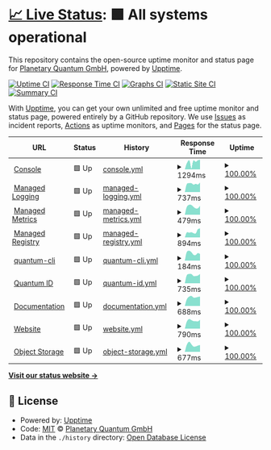 # [📈 Live Status](https://status.planetary-quantum.com): <!--live status--> **🟩 All systems operational**

This repository contains the open-source uptime monitor and status page for [Planetary Quantum GmbH](https://www.planetary-quantum.com/), powered by [Upptime](https://github.com/upptime/upptime).

[![Uptime CI](https://github.com/hostwithquantum/status.planetary-quantum.com/workflows/Uptime%20CI/badge.svg)](https://github.com/hostwithquantum/status.planetary-quantum.com/actions?query=workflow%3A%22Uptime+CI%22)
[![Response Time CI](https://github.com/hostwithquantum/status.planetary-quantum.com/workflows/Response%20Time%20CI/badge.svg)](https://github.com/hostwithquantum/status.planetary-quantum.com/actions?query=workflow%3A%22Response+Time+CI%22)
[![Graphs CI](https://github.com/hostwithquantum/status.planetary-quantum.com/workflows/Graphs%20CI/badge.svg)](https://github.com/hostwithquantum/status.planetary-quantum.com/actions?query=workflow%3A%22Graphs+CI%22)
[![Static Site CI](https://github.com/hostwithquantum/status.planetary-quantum.com/workflows/Static%20Site%20CI/badge.svg)](https://github.com/hostwithquantum/status.planetary-quantum.com/actions?query=workflow%3A%22Static+Site+CI%22)
[![Summary CI](https://github.com/hostwithquantum/status.planetary-quantum.com/workflows/Summary%20CI/badge.svg)](https://github.com/hostwithquantum/status.planetary-quantum.com/actions?query=workflow%3A%22Summary+CI%22)

With [Upptime](https://upptime.js.org), you can get your own unlimited and free uptime monitor and status page, powered entirely by a GitHub repository. We use [Issues](https://github.com/hostwithquantum/status.planetary-quantum.com/issues) as incident reports, [Actions](https://github.com/hostwithquantum/status.planetary-quantum.com/actions) as uptime monitors, and [Pages](https://status.planetary-quantum.com) for the status page.

<!--start: status pages-->
<!-- This summary is generated by Upptime (https://github.com/upptime/upptime) -->
<!-- Do not edit this manually, your changes will be overwritten -->
<!-- prettier-ignore -->
| URL | Status | History | Response Time | Uptime |
| --- | ------ | ------- | ------------- | ------ |
| <img alt="" src="https://favicons.githubusercontent.com/console.planetary-quantum.com" height="13"> [Console](https://console.planetary-quantum.com/) | 🟩 Up | [console.yml](https://github.com/hostwithquantum/status.planetary-quantum.com/commits/HEAD/history/console.yml) | <details><summary><img alt="Response time graph" src="./graphs/console/response-time-week.png" height="20"> 1294ms</summary><br><a href="https://status.planetary-quantum.com/history/console"><img alt="Response time 1204" src="https://img.shields.io/endpoint?url=https%3A%2F%2Fraw.githubusercontent.com%2Fhostwithquantum%2Fstatus.planetary-quantum.com%2FHEAD%2Fapi%2Fconsole%2Fresponse-time.json"></a><br><a href="https://status.planetary-quantum.com/history/console"><img alt="24-hour response time 1702" src="https://img.shields.io/endpoint?url=https%3A%2F%2Fraw.githubusercontent.com%2Fhostwithquantum%2Fstatus.planetary-quantum.com%2FHEAD%2Fapi%2Fconsole%2Fresponse-time-day.json"></a><br><a href="https://status.planetary-quantum.com/history/console"><img alt="7-day response time 1294" src="https://img.shields.io/endpoint?url=https%3A%2F%2Fraw.githubusercontent.com%2Fhostwithquantum%2Fstatus.planetary-quantum.com%2FHEAD%2Fapi%2Fconsole%2Fresponse-time-week.json"></a><br><a href="https://status.planetary-quantum.com/history/console"><img alt="30-day response time 1398" src="https://img.shields.io/endpoint?url=https%3A%2F%2Fraw.githubusercontent.com%2Fhostwithquantum%2Fstatus.planetary-quantum.com%2FHEAD%2Fapi%2Fconsole%2Fresponse-time-month.json"></a><br><a href="https://status.planetary-quantum.com/history/console"><img alt="1-year response time 1204" src="https://img.shields.io/endpoint?url=https%3A%2F%2Fraw.githubusercontent.com%2Fhostwithquantum%2Fstatus.planetary-quantum.com%2FHEAD%2Fapi%2Fconsole%2Fresponse-time-year.json"></a></details> | <details><summary><a href="https://status.planetary-quantum.com/history/console">100.00%</a></summary><a href="https://status.planetary-quantum.com/history/console"><img alt="All-time uptime 99.76%" src="https://img.shields.io/endpoint?url=https%3A%2F%2Fraw.githubusercontent.com%2Fhostwithquantum%2Fstatus.planetary-quantum.com%2FHEAD%2Fapi%2Fconsole%2Fuptime.json"></a><br><a href="https://status.planetary-quantum.com/history/console"><img alt="24-hour uptime 100.00%" src="https://img.shields.io/endpoint?url=https%3A%2F%2Fraw.githubusercontent.com%2Fhostwithquantum%2Fstatus.planetary-quantum.com%2FHEAD%2Fapi%2Fconsole%2Fuptime-day.json"></a><br><a href="https://status.planetary-quantum.com/history/console"><img alt="7-day uptime 100.00%" src="https://img.shields.io/endpoint?url=https%3A%2F%2Fraw.githubusercontent.com%2Fhostwithquantum%2Fstatus.planetary-quantum.com%2FHEAD%2Fapi%2Fconsole%2Fuptime-week.json"></a><br><a href="https://status.planetary-quantum.com/history/console"><img alt="30-day uptime 100.00%" src="https://img.shields.io/endpoint?url=https%3A%2F%2Fraw.githubusercontent.com%2Fhostwithquantum%2Fstatus.planetary-quantum.com%2FHEAD%2Fapi%2Fconsole%2Fuptime-month.json"></a><br><a href="https://status.planetary-quantum.com/history/console"><img alt="1-year uptime 99.76%" src="https://img.shields.io/endpoint?url=https%3A%2F%2Fraw.githubusercontent.com%2Fhostwithquantum%2Fstatus.planetary-quantum.com%2FHEAD%2Fapi%2Fconsole%2Fuptime-year.json"></a></details>
| <img alt="" src="https://favicons.githubusercontent.com/logs.planetary-quantum.com" height="13"> [Managed Logging](https://logs.planetary-quantum.com/loki/ready) | 🟩 Up | [managed-logging.yml](https://github.com/hostwithquantum/status.planetary-quantum.com/commits/HEAD/history/managed-logging.yml) | <details><summary><img alt="Response time graph" src="./graphs/managed-logging/response-time-week.png" height="20"> 737ms</summary><br><a href="https://status.planetary-quantum.com/history/managed-logging"><img alt="Response time 694" src="https://img.shields.io/endpoint?url=https%3A%2F%2Fraw.githubusercontent.com%2Fhostwithquantum%2Fstatus.planetary-quantum.com%2FHEAD%2Fapi%2Fmanaged-logging%2Fresponse-time.json"></a><br><a href="https://status.planetary-quantum.com/history/managed-logging"><img alt="24-hour response time 830" src="https://img.shields.io/endpoint?url=https%3A%2F%2Fraw.githubusercontent.com%2Fhostwithquantum%2Fstatus.planetary-quantum.com%2FHEAD%2Fapi%2Fmanaged-logging%2Fresponse-time-day.json"></a><br><a href="https://status.planetary-quantum.com/history/managed-logging"><img alt="7-day response time 737" src="https://img.shields.io/endpoint?url=https%3A%2F%2Fraw.githubusercontent.com%2Fhostwithquantum%2Fstatus.planetary-quantum.com%2FHEAD%2Fapi%2Fmanaged-logging%2Fresponse-time-week.json"></a><br><a href="https://status.planetary-quantum.com/history/managed-logging"><img alt="30-day response time 771" src="https://img.shields.io/endpoint?url=https%3A%2F%2Fraw.githubusercontent.com%2Fhostwithquantum%2Fstatus.planetary-quantum.com%2FHEAD%2Fapi%2Fmanaged-logging%2Fresponse-time-month.json"></a><br><a href="https://status.planetary-quantum.com/history/managed-logging"><img alt="1-year response time 694" src="https://img.shields.io/endpoint?url=https%3A%2F%2Fraw.githubusercontent.com%2Fhostwithquantum%2Fstatus.planetary-quantum.com%2FHEAD%2Fapi%2Fmanaged-logging%2Fresponse-time-year.json"></a></details> | <details><summary><a href="https://status.planetary-quantum.com/history/managed-logging">100.00%</a></summary><a href="https://status.planetary-quantum.com/history/managed-logging"><img alt="All-time uptime 100.00%" src="https://img.shields.io/endpoint?url=https%3A%2F%2Fraw.githubusercontent.com%2Fhostwithquantum%2Fstatus.planetary-quantum.com%2FHEAD%2Fapi%2Fmanaged-logging%2Fuptime.json"></a><br><a href="https://status.planetary-quantum.com/history/managed-logging"><img alt="24-hour uptime 100.00%" src="https://img.shields.io/endpoint?url=https%3A%2F%2Fraw.githubusercontent.com%2Fhostwithquantum%2Fstatus.planetary-quantum.com%2FHEAD%2Fapi%2Fmanaged-logging%2Fuptime-day.json"></a><br><a href="https://status.planetary-quantum.com/history/managed-logging"><img alt="7-day uptime 100.00%" src="https://img.shields.io/endpoint?url=https%3A%2F%2Fraw.githubusercontent.com%2Fhostwithquantum%2Fstatus.planetary-quantum.com%2FHEAD%2Fapi%2Fmanaged-logging%2Fuptime-week.json"></a><br><a href="https://status.planetary-quantum.com/history/managed-logging"><img alt="30-day uptime 100.00%" src="https://img.shields.io/endpoint?url=https%3A%2F%2Fraw.githubusercontent.com%2Fhostwithquantum%2Fstatus.planetary-quantum.com%2FHEAD%2Fapi%2Fmanaged-logging%2Fuptime-month.json"></a><br><a href="https://status.planetary-quantum.com/history/managed-logging"><img alt="1-year uptime 100.00%" src="https://img.shields.io/endpoint?url=https%3A%2F%2Fraw.githubusercontent.com%2Fhostwithquantum%2Fstatus.planetary-quantum.com%2FHEAD%2Fapi%2Fmanaged-logging%2Fuptime-year.json"></a></details>
| <img alt="" src="https://favicons.githubusercontent.com/metrics.planetary-quantum.com" height="13"> [Managed Metrics](https://metrics.planetary-quantum.com/) | 🟩 Up | [managed-metrics.yml](https://github.com/hostwithquantum/status.planetary-quantum.com/commits/HEAD/history/managed-metrics.yml) | <details><summary><img alt="Response time graph" src="./graphs/managed-metrics/response-time-week.png" height="20"> 479ms</summary><br><a href="https://status.planetary-quantum.com/history/managed-metrics"><img alt="Response time 526" src="https://img.shields.io/endpoint?url=https%3A%2F%2Fraw.githubusercontent.com%2Fhostwithquantum%2Fstatus.planetary-quantum.com%2FHEAD%2Fapi%2Fmanaged-metrics%2Fresponse-time.json"></a><br><a href="https://status.planetary-quantum.com/history/managed-metrics"><img alt="24-hour response time 518" src="https://img.shields.io/endpoint?url=https%3A%2F%2Fraw.githubusercontent.com%2Fhostwithquantum%2Fstatus.planetary-quantum.com%2FHEAD%2Fapi%2Fmanaged-metrics%2Fresponse-time-day.json"></a><br><a href="https://status.planetary-quantum.com/history/managed-metrics"><img alt="7-day response time 479" src="https://img.shields.io/endpoint?url=https%3A%2F%2Fraw.githubusercontent.com%2Fhostwithquantum%2Fstatus.planetary-quantum.com%2FHEAD%2Fapi%2Fmanaged-metrics%2Fresponse-time-week.json"></a><br><a href="https://status.planetary-quantum.com/history/managed-metrics"><img alt="30-day response time 497" src="https://img.shields.io/endpoint?url=https%3A%2F%2Fraw.githubusercontent.com%2Fhostwithquantum%2Fstatus.planetary-quantum.com%2FHEAD%2Fapi%2Fmanaged-metrics%2Fresponse-time-month.json"></a><br><a href="https://status.planetary-quantum.com/history/managed-metrics"><img alt="1-year response time 526" src="https://img.shields.io/endpoint?url=https%3A%2F%2Fraw.githubusercontent.com%2Fhostwithquantum%2Fstatus.planetary-quantum.com%2FHEAD%2Fapi%2Fmanaged-metrics%2Fresponse-time-year.json"></a></details> | <details><summary><a href="https://status.planetary-quantum.com/history/managed-metrics">100.00%</a></summary><a href="https://status.planetary-quantum.com/history/managed-metrics"><img alt="All-time uptime 100.00%" src="https://img.shields.io/endpoint?url=https%3A%2F%2Fraw.githubusercontent.com%2Fhostwithquantum%2Fstatus.planetary-quantum.com%2FHEAD%2Fapi%2Fmanaged-metrics%2Fuptime.json"></a><br><a href="https://status.planetary-quantum.com/history/managed-metrics"><img alt="24-hour uptime 100.00%" src="https://img.shields.io/endpoint?url=https%3A%2F%2Fraw.githubusercontent.com%2Fhostwithquantum%2Fstatus.planetary-quantum.com%2FHEAD%2Fapi%2Fmanaged-metrics%2Fuptime-day.json"></a><br><a href="https://status.planetary-quantum.com/history/managed-metrics"><img alt="7-day uptime 100.00%" src="https://img.shields.io/endpoint?url=https%3A%2F%2Fraw.githubusercontent.com%2Fhostwithquantum%2Fstatus.planetary-quantum.com%2FHEAD%2Fapi%2Fmanaged-metrics%2Fuptime-week.json"></a><br><a href="https://status.planetary-quantum.com/history/managed-metrics"><img alt="30-day uptime 100.00%" src="https://img.shields.io/endpoint?url=https%3A%2F%2Fraw.githubusercontent.com%2Fhostwithquantum%2Fstatus.planetary-quantum.com%2FHEAD%2Fapi%2Fmanaged-metrics%2Fuptime-month.json"></a><br><a href="https://status.planetary-quantum.com/history/managed-metrics"><img alt="1-year uptime 100.00%" src="https://img.shields.io/endpoint?url=https%3A%2F%2Fraw.githubusercontent.com%2Fhostwithquantum%2Fstatus.planetary-quantum.com%2FHEAD%2Fapi%2Fmanaged-metrics%2Fuptime-year.json"></a></details>
| <img alt="" src="https://favicons.githubusercontent.com/r.planetary-quantum.com" height="13"> [Managed Registry](https://r.planetary-quantum.com/) | 🟩 Up | [managed-registry.yml](https://github.com/hostwithquantum/status.planetary-quantum.com/commits/HEAD/history/managed-registry.yml) | <details><summary><img alt="Response time graph" src="./graphs/managed-registry/response-time-week.png" height="20"> 894ms</summary><br><a href="https://status.planetary-quantum.com/history/managed-registry"><img alt="Response time 1008" src="https://img.shields.io/endpoint?url=https%3A%2F%2Fraw.githubusercontent.com%2Fhostwithquantum%2Fstatus.planetary-quantum.com%2FHEAD%2Fapi%2Fmanaged-registry%2Fresponse-time.json"></a><br><a href="https://status.planetary-quantum.com/history/managed-registry"><img alt="24-hour response time 1414" src="https://img.shields.io/endpoint?url=https%3A%2F%2Fraw.githubusercontent.com%2Fhostwithquantum%2Fstatus.planetary-quantum.com%2FHEAD%2Fapi%2Fmanaged-registry%2Fresponse-time-day.json"></a><br><a href="https://status.planetary-quantum.com/history/managed-registry"><img alt="7-day response time 894" src="https://img.shields.io/endpoint?url=https%3A%2F%2Fraw.githubusercontent.com%2Fhostwithquantum%2Fstatus.planetary-quantum.com%2FHEAD%2Fapi%2Fmanaged-registry%2Fresponse-time-week.json"></a><br><a href="https://status.planetary-quantum.com/history/managed-registry"><img alt="30-day response time 776" src="https://img.shields.io/endpoint?url=https%3A%2F%2Fraw.githubusercontent.com%2Fhostwithquantum%2Fstatus.planetary-quantum.com%2FHEAD%2Fapi%2Fmanaged-registry%2Fresponse-time-month.json"></a><br><a href="https://status.planetary-quantum.com/history/managed-registry"><img alt="1-year response time 1008" src="https://img.shields.io/endpoint?url=https%3A%2F%2Fraw.githubusercontent.com%2Fhostwithquantum%2Fstatus.planetary-quantum.com%2FHEAD%2Fapi%2Fmanaged-registry%2Fresponse-time-year.json"></a></details> | <details><summary><a href="https://status.planetary-quantum.com/history/managed-registry">100.00%</a></summary><a href="https://status.planetary-quantum.com/history/managed-registry"><img alt="All-time uptime 99.99%" src="https://img.shields.io/endpoint?url=https%3A%2F%2Fraw.githubusercontent.com%2Fhostwithquantum%2Fstatus.planetary-quantum.com%2FHEAD%2Fapi%2Fmanaged-registry%2Fuptime.json"></a><br><a href="https://status.planetary-quantum.com/history/managed-registry"><img alt="24-hour uptime 100.00%" src="https://img.shields.io/endpoint?url=https%3A%2F%2Fraw.githubusercontent.com%2Fhostwithquantum%2Fstatus.planetary-quantum.com%2FHEAD%2Fapi%2Fmanaged-registry%2Fuptime-day.json"></a><br><a href="https://status.planetary-quantum.com/history/managed-registry"><img alt="7-day uptime 100.00%" src="https://img.shields.io/endpoint?url=https%3A%2F%2Fraw.githubusercontent.com%2Fhostwithquantum%2Fstatus.planetary-quantum.com%2FHEAD%2Fapi%2Fmanaged-registry%2Fuptime-week.json"></a><br><a href="https://status.planetary-quantum.com/history/managed-registry"><img alt="30-day uptime 100.00%" src="https://img.shields.io/endpoint?url=https%3A%2F%2Fraw.githubusercontent.com%2Fhostwithquantum%2Fstatus.planetary-quantum.com%2FHEAD%2Fapi%2Fmanaged-registry%2Fuptime-month.json"></a><br><a href="https://status.planetary-quantum.com/history/managed-registry"><img alt="1-year uptime 99.99%" src="https://img.shields.io/endpoint?url=https%3A%2F%2Fraw.githubusercontent.com%2Fhostwithquantum%2Fstatus.planetary-quantum.com%2FHEAD%2Fapi%2Fmanaged-registry%2Fuptime-year.json"></a></details>
| <img alt="" src="https://favicons.githubusercontent.com/cli.planetary-quantum.com" height="13"> [quantum-cli](https://cli.planetary-quantum.com/) | 🟩 Up | [quantum-cli.yml](https://github.com/hostwithquantum/status.planetary-quantum.com/commits/HEAD/history/quantum-cli.yml) | <details><summary><img alt="Response time graph" src="./graphs/quantum-cli/response-time-week.png" height="20"> 184ms</summary><br><a href="https://status.planetary-quantum.com/history/quantum-cli"><img alt="Response time 240" src="https://img.shields.io/endpoint?url=https%3A%2F%2Fraw.githubusercontent.com%2Fhostwithquantum%2Fstatus.planetary-quantum.com%2FHEAD%2Fapi%2Fquantum-cli%2Fresponse-time.json"></a><br><a href="https://status.planetary-quantum.com/history/quantum-cli"><img alt="24-hour response time 161" src="https://img.shields.io/endpoint?url=https%3A%2F%2Fraw.githubusercontent.com%2Fhostwithquantum%2Fstatus.planetary-quantum.com%2FHEAD%2Fapi%2Fquantum-cli%2Fresponse-time-day.json"></a><br><a href="https://status.planetary-quantum.com/history/quantum-cli"><img alt="7-day response time 184" src="https://img.shields.io/endpoint?url=https%3A%2F%2Fraw.githubusercontent.com%2Fhostwithquantum%2Fstatus.planetary-quantum.com%2FHEAD%2Fapi%2Fquantum-cli%2Fresponse-time-week.json"></a><br><a href="https://status.planetary-quantum.com/history/quantum-cli"><img alt="30-day response time 188" src="https://img.shields.io/endpoint?url=https%3A%2F%2Fraw.githubusercontent.com%2Fhostwithquantum%2Fstatus.planetary-quantum.com%2FHEAD%2Fapi%2Fquantum-cli%2Fresponse-time-month.json"></a><br><a href="https://status.planetary-quantum.com/history/quantum-cli"><img alt="1-year response time 240" src="https://img.shields.io/endpoint?url=https%3A%2F%2Fraw.githubusercontent.com%2Fhostwithquantum%2Fstatus.planetary-quantum.com%2FHEAD%2Fapi%2Fquantum-cli%2Fresponse-time-year.json"></a></details> | <details><summary><a href="https://status.planetary-quantum.com/history/quantum-cli">100.00%</a></summary><a href="https://status.planetary-quantum.com/history/quantum-cli"><img alt="All-time uptime 99.99%" src="https://img.shields.io/endpoint?url=https%3A%2F%2Fraw.githubusercontent.com%2Fhostwithquantum%2Fstatus.planetary-quantum.com%2FHEAD%2Fapi%2Fquantum-cli%2Fuptime.json"></a><br><a href="https://status.planetary-quantum.com/history/quantum-cli"><img alt="24-hour uptime 100.00%" src="https://img.shields.io/endpoint?url=https%3A%2F%2Fraw.githubusercontent.com%2Fhostwithquantum%2Fstatus.planetary-quantum.com%2FHEAD%2Fapi%2Fquantum-cli%2Fuptime-day.json"></a><br><a href="https://status.planetary-quantum.com/history/quantum-cli"><img alt="7-day uptime 100.00%" src="https://img.shields.io/endpoint?url=https%3A%2F%2Fraw.githubusercontent.com%2Fhostwithquantum%2Fstatus.planetary-quantum.com%2FHEAD%2Fapi%2Fquantum-cli%2Fuptime-week.json"></a><br><a href="https://status.planetary-quantum.com/history/quantum-cli"><img alt="30-day uptime 100.00%" src="https://img.shields.io/endpoint?url=https%3A%2F%2Fraw.githubusercontent.com%2Fhostwithquantum%2Fstatus.planetary-quantum.com%2FHEAD%2Fapi%2Fquantum-cli%2Fuptime-month.json"></a><br><a href="https://status.planetary-quantum.com/history/quantum-cli"><img alt="1-year uptime 99.99%" src="https://img.shields.io/endpoint?url=https%3A%2F%2Fraw.githubusercontent.com%2Fhostwithquantum%2Fstatus.planetary-quantum.com%2FHEAD%2Fapi%2Fquantum-cli%2Fuptime-year.json"></a></details>
| <img alt="" src="https://favicons.githubusercontent.com/id.planetary-quantum.com" height="13"> [Quantum ID](https://id.planetary-quantum.com/) | 🟩 Up | [quantum-id.yml](https://github.com/hostwithquantum/status.planetary-quantum.com/commits/HEAD/history/quantum-id.yml) | <details><summary><img alt="Response time graph" src="./graphs/quantum-id/response-time-week.png" height="20"> 735ms</summary><br><a href="https://status.planetary-quantum.com/history/quantum-id"><img alt="Response time 999" src="https://img.shields.io/endpoint?url=https%3A%2F%2Fraw.githubusercontent.com%2Fhostwithquantum%2Fstatus.planetary-quantum.com%2FHEAD%2Fapi%2Fquantum-id%2Fresponse-time.json"></a><br><a href="https://status.planetary-quantum.com/history/quantum-id"><img alt="24-hour response time 815" src="https://img.shields.io/endpoint?url=https%3A%2F%2Fraw.githubusercontent.com%2Fhostwithquantum%2Fstatus.planetary-quantum.com%2FHEAD%2Fapi%2Fquantum-id%2Fresponse-time-day.json"></a><br><a href="https://status.planetary-quantum.com/history/quantum-id"><img alt="7-day response time 735" src="https://img.shields.io/endpoint?url=https%3A%2F%2Fraw.githubusercontent.com%2Fhostwithquantum%2Fstatus.planetary-quantum.com%2FHEAD%2Fapi%2Fquantum-id%2Fresponse-time-week.json"></a><br><a href="https://status.planetary-quantum.com/history/quantum-id"><img alt="30-day response time 745" src="https://img.shields.io/endpoint?url=https%3A%2F%2Fraw.githubusercontent.com%2Fhostwithquantum%2Fstatus.planetary-quantum.com%2FHEAD%2Fapi%2Fquantum-id%2Fresponse-time-month.json"></a><br><a href="https://status.planetary-quantum.com/history/quantum-id"><img alt="1-year response time 999" src="https://img.shields.io/endpoint?url=https%3A%2F%2Fraw.githubusercontent.com%2Fhostwithquantum%2Fstatus.planetary-quantum.com%2FHEAD%2Fapi%2Fquantum-id%2Fresponse-time-year.json"></a></details> | <details><summary><a href="https://status.planetary-quantum.com/history/quantum-id">100.00%</a></summary><a href="https://status.planetary-quantum.com/history/quantum-id"><img alt="All-time uptime 100.00%" src="https://img.shields.io/endpoint?url=https%3A%2F%2Fraw.githubusercontent.com%2Fhostwithquantum%2Fstatus.planetary-quantum.com%2FHEAD%2Fapi%2Fquantum-id%2Fuptime.json"></a><br><a href="https://status.planetary-quantum.com/history/quantum-id"><img alt="24-hour uptime 100.00%" src="https://img.shields.io/endpoint?url=https%3A%2F%2Fraw.githubusercontent.com%2Fhostwithquantum%2Fstatus.planetary-quantum.com%2FHEAD%2Fapi%2Fquantum-id%2Fuptime-day.json"></a><br><a href="https://status.planetary-quantum.com/history/quantum-id"><img alt="7-day uptime 100.00%" src="https://img.shields.io/endpoint?url=https%3A%2F%2Fraw.githubusercontent.com%2Fhostwithquantum%2Fstatus.planetary-quantum.com%2FHEAD%2Fapi%2Fquantum-id%2Fuptime-week.json"></a><br><a href="https://status.planetary-quantum.com/history/quantum-id"><img alt="30-day uptime 100.00%" src="https://img.shields.io/endpoint?url=https%3A%2F%2Fraw.githubusercontent.com%2Fhostwithquantum%2Fstatus.planetary-quantum.com%2FHEAD%2Fapi%2Fquantum-id%2Fuptime-month.json"></a><br><a href="https://status.planetary-quantum.com/history/quantum-id"><img alt="1-year uptime 100.00%" src="https://img.shields.io/endpoint?url=https%3A%2F%2Fraw.githubusercontent.com%2Fhostwithquantum%2Fstatus.planetary-quantum.com%2FHEAD%2Fapi%2Fquantum-id%2Fuptime-year.json"></a></details>
| <img alt="" src="https://favicons.githubusercontent.com/docs.planetary-quantum.com" height="13"> [Documentation](https://docs.planetary-quantum.com/) | 🟩 Up | [documentation.yml](https://github.com/hostwithquantum/status.planetary-quantum.com/commits/HEAD/history/documentation.yml) | <details><summary><img alt="Response time graph" src="./graphs/documentation/response-time-week.png" height="20"> 688ms</summary><br><a href="https://status.planetary-quantum.com/history/documentation"><img alt="Response time 922" src="https://img.shields.io/endpoint?url=https%3A%2F%2Fraw.githubusercontent.com%2Fhostwithquantum%2Fstatus.planetary-quantum.com%2FHEAD%2Fapi%2Fdocumentation%2Fresponse-time.json"></a><br><a href="https://status.planetary-quantum.com/history/documentation"><img alt="24-hour response time 740" src="https://img.shields.io/endpoint?url=https%3A%2F%2Fraw.githubusercontent.com%2Fhostwithquantum%2Fstatus.planetary-quantum.com%2FHEAD%2Fapi%2Fdocumentation%2Fresponse-time-day.json"></a><br><a href="https://status.planetary-quantum.com/history/documentation"><img alt="7-day response time 688" src="https://img.shields.io/endpoint?url=https%3A%2F%2Fraw.githubusercontent.com%2Fhostwithquantum%2Fstatus.planetary-quantum.com%2FHEAD%2Fapi%2Fdocumentation%2Fresponse-time-week.json"></a><br><a href="https://status.planetary-quantum.com/history/documentation"><img alt="30-day response time 767" src="https://img.shields.io/endpoint?url=https%3A%2F%2Fraw.githubusercontent.com%2Fhostwithquantum%2Fstatus.planetary-quantum.com%2FHEAD%2Fapi%2Fdocumentation%2Fresponse-time-month.json"></a><br><a href="https://status.planetary-quantum.com/history/documentation"><img alt="1-year response time 922" src="https://img.shields.io/endpoint?url=https%3A%2F%2Fraw.githubusercontent.com%2Fhostwithquantum%2Fstatus.planetary-quantum.com%2FHEAD%2Fapi%2Fdocumentation%2Fresponse-time-year.json"></a></details> | <details><summary><a href="https://status.planetary-quantum.com/history/documentation">100.00%</a></summary><a href="https://status.planetary-quantum.com/history/documentation"><img alt="All-time uptime 100.00%" src="https://img.shields.io/endpoint?url=https%3A%2F%2Fraw.githubusercontent.com%2Fhostwithquantum%2Fstatus.planetary-quantum.com%2FHEAD%2Fapi%2Fdocumentation%2Fuptime.json"></a><br><a href="https://status.planetary-quantum.com/history/documentation"><img alt="24-hour uptime 100.00%" src="https://img.shields.io/endpoint?url=https%3A%2F%2Fraw.githubusercontent.com%2Fhostwithquantum%2Fstatus.planetary-quantum.com%2FHEAD%2Fapi%2Fdocumentation%2Fuptime-day.json"></a><br><a href="https://status.planetary-quantum.com/history/documentation"><img alt="7-day uptime 100.00%" src="https://img.shields.io/endpoint?url=https%3A%2F%2Fraw.githubusercontent.com%2Fhostwithquantum%2Fstatus.planetary-quantum.com%2FHEAD%2Fapi%2Fdocumentation%2Fuptime-week.json"></a><br><a href="https://status.planetary-quantum.com/history/documentation"><img alt="30-day uptime 100.00%" src="https://img.shields.io/endpoint?url=https%3A%2F%2Fraw.githubusercontent.com%2Fhostwithquantum%2Fstatus.planetary-quantum.com%2FHEAD%2Fapi%2Fdocumentation%2Fuptime-month.json"></a><br><a href="https://status.planetary-quantum.com/history/documentation"><img alt="1-year uptime 100.00%" src="https://img.shields.io/endpoint?url=https%3A%2F%2Fraw.githubusercontent.com%2Fhostwithquantum%2Fstatus.planetary-quantum.com%2FHEAD%2Fapi%2Fdocumentation%2Fuptime-year.json"></a></details>
| <img alt="" src="https://favicons.githubusercontent.com/www.planetary-quantum.com" height="13"> [Website](https://www.planetary-quantum.com/) | 🟩 Up | [website.yml](https://github.com/hostwithquantum/status.planetary-quantum.com/commits/HEAD/history/website.yml) | <details><summary><img alt="Response time graph" src="./graphs/website/response-time-week.png" height="20"> 790ms</summary><br><a href="https://status.planetary-quantum.com/history/website"><img alt="Response time 964" src="https://img.shields.io/endpoint?url=https%3A%2F%2Fraw.githubusercontent.com%2Fhostwithquantum%2Fstatus.planetary-quantum.com%2FHEAD%2Fapi%2Fwebsite%2Fresponse-time.json"></a><br><a href="https://status.planetary-quantum.com/history/website"><img alt="24-hour response time 860" src="https://img.shields.io/endpoint?url=https%3A%2F%2Fraw.githubusercontent.com%2Fhostwithquantum%2Fstatus.planetary-quantum.com%2FHEAD%2Fapi%2Fwebsite%2Fresponse-time-day.json"></a><br><a href="https://status.planetary-quantum.com/history/website"><img alt="7-day response time 790" src="https://img.shields.io/endpoint?url=https%3A%2F%2Fraw.githubusercontent.com%2Fhostwithquantum%2Fstatus.planetary-quantum.com%2FHEAD%2Fapi%2Fwebsite%2Fresponse-time-week.json"></a><br><a href="https://status.planetary-quantum.com/history/website"><img alt="30-day response time 1186" src="https://img.shields.io/endpoint?url=https%3A%2F%2Fraw.githubusercontent.com%2Fhostwithquantum%2Fstatus.planetary-quantum.com%2FHEAD%2Fapi%2Fwebsite%2Fresponse-time-month.json"></a><br><a href="https://status.planetary-quantum.com/history/website"><img alt="1-year response time 964" src="https://img.shields.io/endpoint?url=https%3A%2F%2Fraw.githubusercontent.com%2Fhostwithquantum%2Fstatus.planetary-quantum.com%2FHEAD%2Fapi%2Fwebsite%2Fresponse-time-year.json"></a></details> | <details><summary><a href="https://status.planetary-quantum.com/history/website">100.00%</a></summary><a href="https://status.planetary-quantum.com/history/website"><img alt="All-time uptime 99.98%" src="https://img.shields.io/endpoint?url=https%3A%2F%2Fraw.githubusercontent.com%2Fhostwithquantum%2Fstatus.planetary-quantum.com%2FHEAD%2Fapi%2Fwebsite%2Fuptime.json"></a><br><a href="https://status.planetary-quantum.com/history/website"><img alt="24-hour uptime 100.00%" src="https://img.shields.io/endpoint?url=https%3A%2F%2Fraw.githubusercontent.com%2Fhostwithquantum%2Fstatus.planetary-quantum.com%2FHEAD%2Fapi%2Fwebsite%2Fuptime-day.json"></a><br><a href="https://status.planetary-quantum.com/history/website"><img alt="7-day uptime 100.00%" src="https://img.shields.io/endpoint?url=https%3A%2F%2Fraw.githubusercontent.com%2Fhostwithquantum%2Fstatus.planetary-quantum.com%2FHEAD%2Fapi%2Fwebsite%2Fuptime-week.json"></a><br><a href="https://status.planetary-quantum.com/history/website"><img alt="30-day uptime 99.98%" src="https://img.shields.io/endpoint?url=https%3A%2F%2Fraw.githubusercontent.com%2Fhostwithquantum%2Fstatus.planetary-quantum.com%2FHEAD%2Fapi%2Fwebsite%2Fuptime-month.json"></a><br><a href="https://status.planetary-quantum.com/history/website"><img alt="1-year uptime 99.98%" src="https://img.shields.io/endpoint?url=https%3A%2F%2Fraw.githubusercontent.com%2Fhostwithquantum%2Fstatus.planetary-quantum.com%2FHEAD%2Fapi%2Fwebsite%2Fuptime-year.json"></a></details>
| <img alt="" src="https://favicons.githubusercontent.com/s3.storage.planetary-networks.de" height="13"> [Object Storage](https://s3.storage.planetary-networks.de/) | 🟩 Up | [object-storage.yml](https://github.com/hostwithquantum/status.planetary-quantum.com/commits/HEAD/history/object-storage.yml) | <details><summary><img alt="Response time graph" src="./graphs/object-storage/response-time-week.png" height="20"> 677ms</summary><br><a href="https://status.planetary-quantum.com/history/object-storage"><img alt="Response time 810" src="https://img.shields.io/endpoint?url=https%3A%2F%2Fraw.githubusercontent.com%2Fhostwithquantum%2Fstatus.planetary-quantum.com%2FHEAD%2Fapi%2Fobject-storage%2Fresponse-time.json"></a><br><a href="https://status.planetary-quantum.com/history/object-storage"><img alt="24-hour response time 658" src="https://img.shields.io/endpoint?url=https%3A%2F%2Fraw.githubusercontent.com%2Fhostwithquantum%2Fstatus.planetary-quantum.com%2FHEAD%2Fapi%2Fobject-storage%2Fresponse-time-day.json"></a><br><a href="https://status.planetary-quantum.com/history/object-storage"><img alt="7-day response time 677" src="https://img.shields.io/endpoint?url=https%3A%2F%2Fraw.githubusercontent.com%2Fhostwithquantum%2Fstatus.planetary-quantum.com%2FHEAD%2Fapi%2Fobject-storage%2Fresponse-time-week.json"></a><br><a href="https://status.planetary-quantum.com/history/object-storage"><img alt="30-day response time 784" src="https://img.shields.io/endpoint?url=https%3A%2F%2Fraw.githubusercontent.com%2Fhostwithquantum%2Fstatus.planetary-quantum.com%2FHEAD%2Fapi%2Fobject-storage%2Fresponse-time-month.json"></a><br><a href="https://status.planetary-quantum.com/history/object-storage"><img alt="1-year response time 810" src="https://img.shields.io/endpoint?url=https%3A%2F%2Fraw.githubusercontent.com%2Fhostwithquantum%2Fstatus.planetary-quantum.com%2FHEAD%2Fapi%2Fobject-storage%2Fresponse-time-year.json"></a></details> | <details><summary><a href="https://status.planetary-quantum.com/history/object-storage">100.00%</a></summary><a href="https://status.planetary-quantum.com/history/object-storage"><img alt="All-time uptime 99.81%" src="https://img.shields.io/endpoint?url=https%3A%2F%2Fraw.githubusercontent.com%2Fhostwithquantum%2Fstatus.planetary-quantum.com%2FHEAD%2Fapi%2Fobject-storage%2Fuptime.json"></a><br><a href="https://status.planetary-quantum.com/history/object-storage"><img alt="24-hour uptime 100.00%" src="https://img.shields.io/endpoint?url=https%3A%2F%2Fraw.githubusercontent.com%2Fhostwithquantum%2Fstatus.planetary-quantum.com%2FHEAD%2Fapi%2Fobject-storage%2Fuptime-day.json"></a><br><a href="https://status.planetary-quantum.com/history/object-storage"><img alt="7-day uptime 100.00%" src="https://img.shields.io/endpoint?url=https%3A%2F%2Fraw.githubusercontent.com%2Fhostwithquantum%2Fstatus.planetary-quantum.com%2FHEAD%2Fapi%2Fobject-storage%2Fuptime-week.json"></a><br><a href="https://status.planetary-quantum.com/history/object-storage"><img alt="30-day uptime 100.00%" src="https://img.shields.io/endpoint?url=https%3A%2F%2Fraw.githubusercontent.com%2Fhostwithquantum%2Fstatus.planetary-quantum.com%2FHEAD%2Fapi%2Fobject-storage%2Fuptime-month.json"></a><br><a href="https://status.planetary-quantum.com/history/object-storage"><img alt="1-year uptime 99.81%" src="https://img.shields.io/endpoint?url=https%3A%2F%2Fraw.githubusercontent.com%2Fhostwithquantum%2Fstatus.planetary-quantum.com%2FHEAD%2Fapi%2Fobject-storage%2Fuptime-year.json"></a></details>

<!--end: status pages-->

[**Visit our status website →**](https://status.planetary-quantum.com)

## 📄 License

- Powered by: [Upptime](https://github.com/upptime/upptime)
- Code: [MIT](./LICENSE) © [Planetary Quantum GmbH](https://www.planetary-quantum.com/)
- Data in the `./history` directory: [Open Database License](https://opendatacommons.org/licenses/odbl/1-0/)
